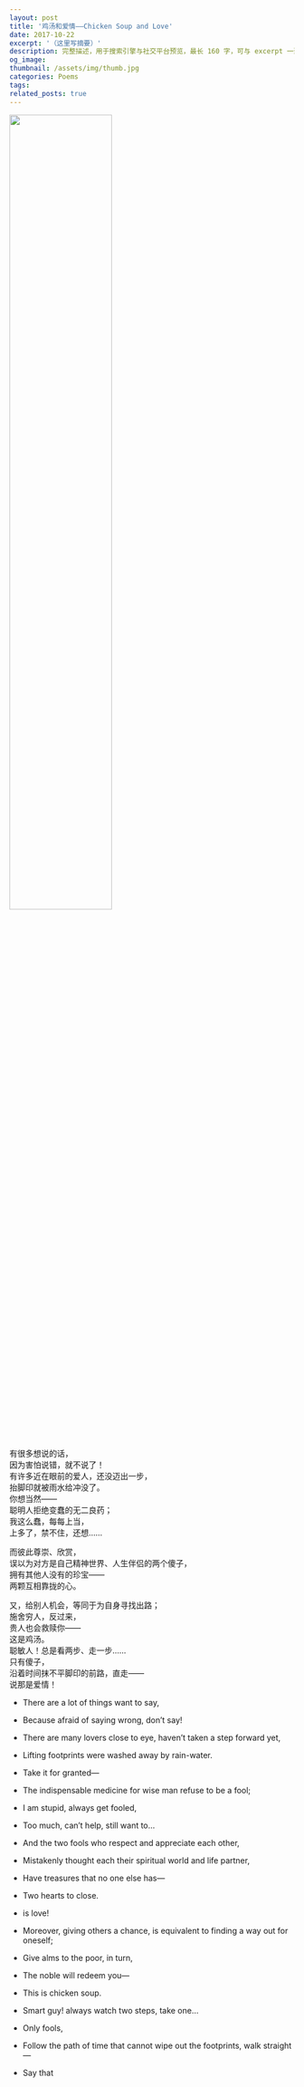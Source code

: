 ```yaml
---
layout: post
title: '鸡汤和爱情——Chicken Soup and Love'
date: 2017-10-22
excerpt: '（这里写摘要）'
description: 完整描述，用于搜索引擎与社交平台预览，最长 160 字，可与 excerpt 一致
og_image: 
thumbnail: /assets/img/thumb.jpg
categories: Poems
tags: 
related_posts: true
---
```


<img src="{{ '/assets/img/blog/xxxxxxxx' | relative_url }}" style="width:60%;">

有很多想说的话，  
因为害怕说错，就不说了！  
有许多近在眼前的爱人，还没迈出一步，  
抬脚印就被雨水给冲没了。  
你想当然——  
聪明人拒绝变蠢的无二良药；  
我这么蠢，每每上当，  
上多了，禁不住，还想……

而彼此尊崇、欣赏，  
误以为对方是自己精神世界、人生伴侣的两个傻子，  
拥有其他人没有的珍宝——  
两颗互相靠拢的心。

又，给别人机会，等同于为自身寻找出路；  
施舍穷人，反过来，  
贵人也会救赎你——  
这是鸡汤。  
聪敏人！总是看两步、走一步……  
只有傻子，  
沿着时间抹不平脚印的前路，直走——  
说那是爱情！

- There are a lot of things want to say,
- Because afraid of saying wrong, don’t say!
- There are many lovers close to eye, haven’t taken a step forward yet,
- Lifting footprints were washed away by rain-water.
- Take it for granted—
- The indispensable medicine for wise man refuse to be a fool;
- I am stupid, always get fooled,
- Too much, can’t help, still want to…

- And the two fools who respect and appreciate each other,
- Mistakenly thought each their spiritual world and life partner,
- Have treasures that no one else has—
- Two hearts to close.
- is love!

- Moreover, giving others a chance, is equivalent to finding a way out for oneself;
- Give alms to the poor, in turn,
- The noble will redeem you—
- This is chicken soup.
- Smart guy! always watch two steps, take one…
- Only fools,
- Follow the path of time that cannot wipe out the footprints, walk straight—
- Say that